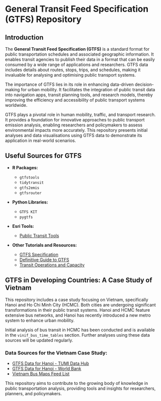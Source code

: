 # General Transit Feed Specification (GTFS) Repository

## Introduction

The **General Transit Feed Specification (GTFS)** is a standard format for public transportation schedules and associated geographic information. It enables transit agencies to publish their data in a format that can be easily consumed by a wide range of applications and researchers. GTFS data includes details about routes, stops, trips, and schedules, making it invaluable for analysing and optimising public transport systems.

The importance of GTFS lies in its role in enhancing data-driven decision-making for urban mobility. It facilitates the integration of public transit data into navigation apps, transit planning tools, and research models, thereby improving the efficiency and accessibility of public transport systems worldwide.

GTFS plays a pivotal role in human mobility, traffic, and transport research. It provides a foundation for innovative approaches to public transport emission analysis, enabling researchers and policymakers to assess environmental impacts more accurately. This repository presents initial analyses and data visualisations using GTFS data to demonstrate its application in real-world scenarios.

## Useful Sources for GTFS

- **R Packages:**
  - `gtfstools`
  - `tidytransit`
  - `gtfs2emis`
  - `gtfsrouter`

- **Python Libraries:**
  - `GTFS KIT`
  - `pygtfs`

- **Esri Tools:**
  - [Public Transit Tools](https://github.com/Esri/public-transit-tools)

- **Other Tutorials and Resources:**
  - [GTFS Specification](https://developers.google.com/transit/gtfs/reference)
  - [Definitive Guide to GTFS](https://stuebinm.eu/bookshelf/gtfs/ch-00-definitive-guide-to-gtfs.html)
  - [Transit Operations and Capacity](https://eng.libretexts.org/Bookshelves/Civil_Engineering/Fundamentals_of_Transportation/04%3A_Transit/4.02%3A_Transit_Operations_and_Capacity)

## GTFS in Developing Countries: A Case Study of Vietnam

This repository includes a case study focusing on Vietnam, specifically Hanoi and Ho Chi Minh City (HCMC). Both cities are undergoing significant transformations in their public transit systems. Hanoi and HCMC feature extensive bus networks, and Hanoi has recently introduced a new metro system to enhance urban mobility.

Initial analysis of bus transit in HCMC has been conducted and is available in the `vinif_bus_time_tables` section. Further analyses using these data sources will be updated regularly.

### Data Sources for the Vietnam Case Study:
- [GTFS Data for Hanoi - TUMI Data Hub](https://hub.tumidata.org/dataset/gtfs-hanoi/resource/4b9a9939-ff2a-4fe9-985f-63b927b39655)
- [GTFS Data for Hanoi - World Bank](https://datacatalog.worldbank.org/search/dataset/0038236/Hanoi--Vietnam---General-Transit-Feed-Specification--GTFS-)
- [Vietnam Bus Maps Feed List](https://busmaps.com/en/vietnam/feedlist)

This repository aims to contribute to the growing body of knowledge in public transportation analysis, providing tools and insights for researchers, planners, and policymakers.

